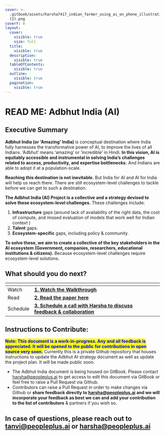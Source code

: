 ```yaml
---
cover: >-
  .gitbook/assets/harsha7417_indian_farmer_using_ai_on_phone_illustration_55e3e2ce-3e61-40bd-afe9-f03e6cd08c0b
  (2).png
coverY: 0
layout:
  cover:
    visible: true
    size: full
  title:
    visible: true
  description:
    visible: true
  tableOfContents:
    visible: true
  outline:
    visible: true
  pagination:
    visible: true
---
```


# READ ME: Adbhut India (AI)

## Executive Summary

**Adbhut India (or 'Amazing' India)** is conceptual destination where India fully harnesses the transformative power of AI, to improve the lives of all Indians. ‘Adbhut’ means ‘amazing’ or ‘incredible’ in Hindi. **In this vision, AI is equitably accessible and instrumental in solving India’s challenges related to access, productivity, and expertise bottlenecks.** And Indians are able to adopt it at a population-scale.&#x20;

**Reaching this destination is not inevitable.** But India for AI and AI for India will help us reach there. There are still ecosystem-level challenges to tackle before we can get to such a destination.



**The Adbhut India (AI) Project is a collective and a strategy devised to solve these ecosystem-level challenges.** These challenges include:

1. **Infrastructure** gaps (around lack of availability of the right data, the cost of compute, and missed evaluation of models that work well for Indian context )&#x20;
2. **Talent** gaps.
3. **Ecosystem-specific** gaps, including policy & community.



**To solve these, we aim to create a collective of the key stakeholders in the AI ecosystem (Government, companies, researchers, educational institutions & citizens).** Because ecosystem-level challenges require ecosystem-level solutions.



## What should you do next?

<table data-view="cards"><thead><tr><th></th><th></th><th></th></tr></thead><tbody><tr><td>Watch</td><td><a href="https://www.loom.com/share/4fdfca297c464f2a927efa20a77181d0?sid=459e8a82-4262-4411-83e5-f3ba0df38407"><strong>1. Watch the Walkthrough</strong></a></td><td></td></tr><tr><td>Read</td><td><a href="adbhut-india/1.-introduction.md"><strong>2. Read the paper here</strong></a></td><td></td></tr><tr><td>Schedule</td><td><a href="https://cal.read.ai/harsha"><strong>3. Schedule a call with Harsha to discuss feedback &#x26; collaboration</strong></a></td><td></td></tr></tbody></table>

##

## Instructions to Contribute:

<mark style="color:blue;">**Note: This document is a work-in-progress. Any and all feedback is appreciated. It will be opened to the public for contributions in open source very soon.**</mark> Currently this is a private Github repository that houses instructions to update the Adbhut AI strategy document as well as update the project plan. It will be made public soon.

* The Adbhut India document is being housed on GitBook. Please contact harsha@peopleplus.ai to get access to edit this document via GitBook or feel free to raise a Pull Request via Github.&#x20;
* Contributors can raise a Pull Request in order to make changes via Github or **share feedback directly to harsha@peopleplus.ai and we will incorporate your feedback as best we can and add your contribution to the list of contributors** & partners if you wish so.

## In case of questions, please reach out to tanvi@peopleplus.ai or harsha@peopleplus.ai
